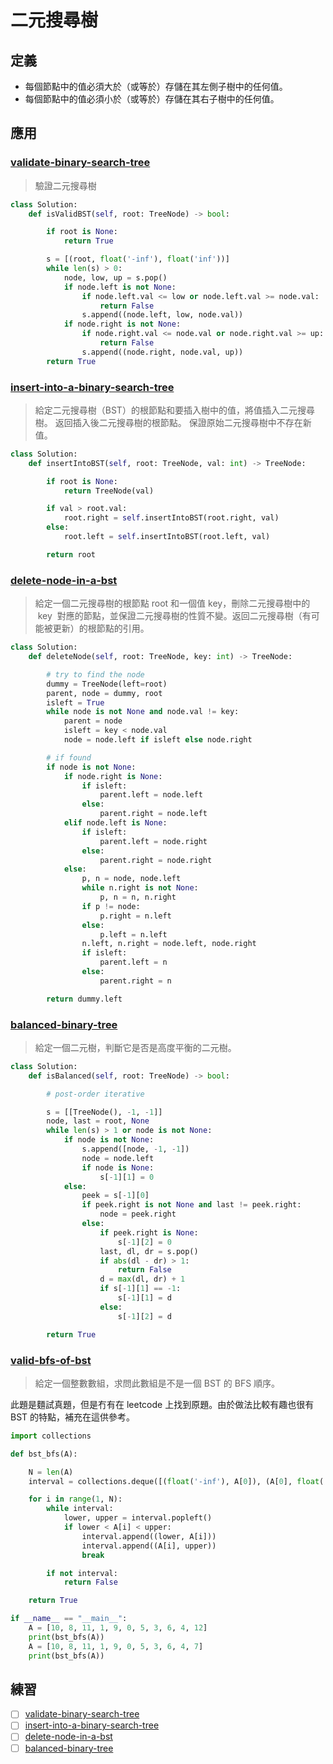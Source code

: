 # 二元搜尋樹

## 定義

- 每個節點中的值必須大於（或等於）存儲在其左側子樹中的任何值。
- 每個節點中的值必須小於（或等於）存儲在其右子樹中的任何值。

## 應用

### [validate-binary-search-tree](https://leetcode.com/problems/validate-binary-search-tree/)

> 驗證二元搜尋樹

```Python
class Solution:
    def isValidBST(self, root: TreeNode) -> bool:

        if root is None:
            return True

        s = [(root, float('-inf'), float('inf'))]
        while len(s) > 0:
            node, low, up = s.pop()
            if node.left is not None:
                if node.left.val <= low or node.left.val >= node.val:
                    return False
                s.append((node.left, low, node.val))
            if node.right is not None:
                if node.right.val <= node.val or node.right.val >= up:
                    return False
                s.append((node.right, node.val, up))
        return True
```

### [insert-into-a-binary-search-tree](https://leetcode.com/problems/insert-into-a-binary-search-tree/)

> 給定二元搜尋樹（BST）的根節點和要插入樹中的值，將值插入二元搜尋樹。 返回插入後二元搜尋樹的根節點。 保證原始二元搜尋樹中不存在新值。

```Python
class Solution:
    def insertIntoBST(self, root: TreeNode, val: int) -> TreeNode:

        if root is None:
            return TreeNode(val)

        if val > root.val:
            root.right = self.insertIntoBST(root.right, val)
        else:
            root.left = self.insertIntoBST(root.left, val)

        return root
```

### [delete-node-in-a-bst](https://leetcode.com/problems/delete-node-in-a-bst/)

> 給定一個二元搜尋樹的根節點 root 和一個值 key，刪除二元搜尋樹中的  key  對應的節點，並保證二元搜尋樹的性質不變。返回二元搜尋樹（有可能被更新）的根節點的引用。

```Python
class Solution:
    def deleteNode(self, root: TreeNode, key: int) -> TreeNode:

        # try to find the node
        dummy = TreeNode(left=root)
        parent, node = dummy, root
        isleft = True
        while node is not None and node.val != key:
            parent = node
            isleft = key < node.val
            node = node.left if isleft else node.right

        # if found
        if node is not None:
            if node.right is None:
                if isleft:
                    parent.left = node.left
                else:
                    parent.right = node.left
            elif node.left is None:
                if isleft:
                    parent.left = node.right
                else:
                    parent.right = node.right
            else:
                p, n = node, node.left
                while n.right is not None:
                    p, n = n, n.right
                if p != node:
                    p.right = n.left
                else:
                    p.left = n.left
                n.left, n.right = node.left, node.right
                if isleft:
                    parent.left = n
                else:
                    parent.right = n

        return dummy.left
```

### [balanced-binary-tree](https://leetcode.com/problems/balanced-binary-tree/)

> 給定一個二元樹，判斷它是否是高度平衡的二元樹。

```Python
class Solution:
    def isBalanced(self, root: TreeNode) -> bool:

        # post-order iterative

        s = [[TreeNode(), -1, -1]]
        node, last = root, None
        while len(s) > 1 or node is not None:
            if node is not None:
                s.append([node, -1, -1])
                node = node.left
                if node is None:
                    s[-1][1] = 0
            else:
                peek = s[-1][0]
                if peek.right is not None and last != peek.right:
                    node = peek.right
                else:
                    if peek.right is None:
                        s[-1][2] = 0
                    last, dl, dr = s.pop()
                    if abs(dl - dr) > 1:
                        return False
                    d = max(dl, dr) + 1
                    if s[-1][1] == -1:
                        s[-1][1] = d
                    else:
                        s[-1][2] = d

        return True
```

### [valid-bfs-of-bst](./bst_bfs.py)

> 給定一個整數數組，求問此數組是不是一個 BST 的 BFS 順序。

此題是麵試真題，但是冇有在 leetcode 上找到原題。由於做法比較有趣也很有 BST 的特點，補充在這供參考。

```Python
import collections

def bst_bfs(A):

    N = len(A)
    interval = collections.deque([(float('-inf'), A[0]), (A[0], float('inf'))])

    for i in range(1, N):
        while interval:
            lower, upper = interval.popleft()
            if lower < A[i] < upper:
                interval.append((lower, A[i]))
                interval.append((A[i], upper))
                break

        if not interval:
            return False

    return True

if __name__ == "__main__":
    A = [10, 8, 11, 1, 9, 0, 5, 3, 6, 4, 12]
    print(bst_bfs(A))
    A = [10, 8, 11, 1, 9, 0, 5, 3, 6, 4, 7]
    print(bst_bfs(A))
```

## 練習

- [ ] [validate-binary-search-tree](https://leetcode.com/problems/validate-binary-search-tree/)
- [ ] [insert-into-a-binary-search-tree](https://leetcode.com/problems/insert-into-a-binary-search-tree/)
- [ ] [delete-node-in-a-bst](https://leetcode.com/problems/delete-node-in-a-bst/)
- [ ] [balanced-binary-tree](https://leetcode.com/problems/balanced-binary-tree/)
